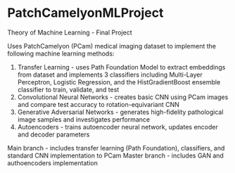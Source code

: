 # PatchCamelyonMLProject
Theory of Machine Learning - Final Project

Uses PatchCamelyon (PCam) medical imaging dataset to implement the following machine learning methods:

  1. Transfer Learning - uses Path Foundation Model to extract embeddings from dataset and implements 3 classifiers including Multi-Layer Perceptron, Logistic Regression, and the HistGradientBoost ensemble               classifier to train, validate, and test
  2. Convolutional Neural Networks - creates basic CNN using PCam images and compare test accuracy to rotation-equivariant CNN
  3. Generative Adversarial Networks - generates high-fidelity pathological image samples and investigates performance   
  4. Autoencoders - trains autoencoder neural network, updates encoder and decoder parameters

Main branch - includes transfer learning (Path Foundation), classifiers, and standard CNN implementation to PCam
Master branch - includes GAN and authoencoders implementation
